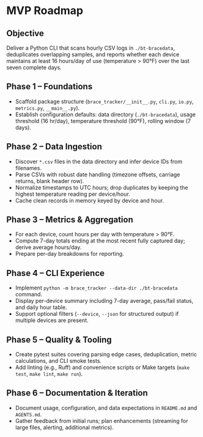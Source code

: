 # MVP Roadmap

## Objective
Deliver a Python CLI that scans hourly CSV logs in `./bt-bracedata`, deduplicates overlapping samples, and reports whether each device maintains at least 16 hours/day of use (temperature > 90°F) over the last seven complete days.

## Phase 1 – Foundations
- Scaffold package structure (`brace_tracker/__init__.py`, `cli.py`, `io.py`, `metrics.py`, `__main__.py`).
- Establish configuration defaults: data directory (`./bt-bracedata`), usage threshold (16 hr/day), temperature threshold (90°F), rolling window (7 days).

## Phase 2 – Data Ingestion
- Discover `*.csv` files in the data directory and infer device IDs from filenames.
- Parse CSVs with robust date handling (timezone offsets, carriage returns, blank header row).
- Normalize timestamps to UTC hours; drop duplicates by keeping the highest temperature reading per device/hour.
- Cache clean records in memory keyed by device and hour.

## Phase 3 – Metrics & Aggregation
- For each device, count hours per day with temperature > 90°F.
- Compute 7-day totals ending at the most recent fully captured day; derive average hours/day.
- Prepare per-day breakdowns for reporting.

## Phase 4 – CLI Experience
- Implement `python -m brace_tracker --data-dir ./bt-bracedata` command.
- Display per-device summary including 7-day average, pass/fail status, and daily hour table.
- Support optional filters (`--device`, `--json` for structured output) if multiple devices are present.

## Phase 5 – Quality & Tooling
- Create pytest suites covering parsing edge cases, deduplication, metric calculations, and CLI smoke tests.
- Add linting (e.g., Ruff) and convenience scripts or Make targets (`make test`, `make lint`, `make run`).

## Phase 6 – Documentation & Iteration
- Document usage, configuration, and data expectations in `README.md` and `AGENTS.md`.
- Gather feedback from initial runs; plan enhancements (streaming for large files, alerting, additional metrics).
